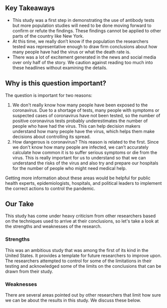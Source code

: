 ## Key Takeaways

* This study was a first step in demonstrating the use of antibody tests but more population studies will need to be done moving forward to confirm or refute the findings. These findings cannot be applied to other parts of the country like New York.
* At this time, we really don’t know if the population the researchers tested was representative enough to draw firm conclusions about how many people have had the virus or what the death rate is.
* There was a lot of excitement generated in the news and social media over only half of the story. We caution against reading too much into these headlines without examining the details.

## Why is this question important?

The question is important for two reasons:

1. We don't really know how many people have been exposed to the coronavirus. Due to a shortage of tests, many people with symptoms or suspected cases of coronavirus have not been tested, so the number of positive coronavirus tests probably underestimates the number of people who have had the virus. This can help decision makers understand how many people have the virus, which helps them make decisions about controlling its spread.
2. How dangerous is coronavirus? This reason is related to the first. Since we don't know how many people are infected, we can’t accurately calculate how common it is to suffer serious symptoms or die from the virus. This is really important for us to understand so that we can understand the risks of the virus and also try and prepare our hospitals for the number of people who might need medical help.


Getting more information about these areas would be helpful for public health experts, epidemiologists, hospitals, and political leaders to implement the correct actions to control the pandemic.

## Our Take

This study has come under heavy criticism from other researchers based on the techniques used to arrive at their conclusions, so let's take a look at the strengths and weaknesses of the research.

### Strengths

This was an ambitious study that was among the first of its kind in the United States. It provides a template for future researchers to improve upon. The researchers attempted to control for some of the limitations in their testing and acknowledged some of the limits on the conclusions that can be drawn from their study.

### Weaknesses

There are several areas pointed out by other researchers that limit how sure we can be about the results in this study. We discuss these below.
